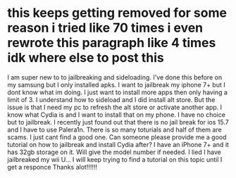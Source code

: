 # this keeps getting removed for some reason i tried like 70 times i even rewrote this paragraph like 4 times idk where else to post this
I am super new to to jailbreaking and sideloading. I've done this before on my samsung but I only installed apks. I want to jailbreak my iphone 7+ but I dont know what im doing. I just want to install more apps then only having a limit of 3. I understand how to sideload and I did install alt store. But the issue is that I need my pc to refresh the alt store or activate another app. I know what Cydia is and I want to install that on my phone. I have no choice but to jailbreak. I recently just found out that there is no jail break for ios 15.7 and I have to use Palera1n. 
There is so many toturials and half of them are scams. I just cant find a good one. Can someone please provide me a good tutorial on how to jailbreak and install Cydia  after? I have an iPhone 7+ and it has 32gb storage on it. Will give the model number if needed.
I lied I have jailbreaked my wii U... I will keep trying to find a tutorial on this topic until I get a responce
Thanks alot!!!!!!
